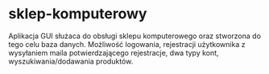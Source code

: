 # sklep-komputerowy

Aplikacja GUI służaca do obsługi sklepu komputerowego oraz stworzona do tego celu baza danych. Możliwość logowania, rejestracji użytkownika z wysyłaniem maila potwierdzającego rejestracje, dwa typy kont, wyszukiwania/dodawania produktów.
